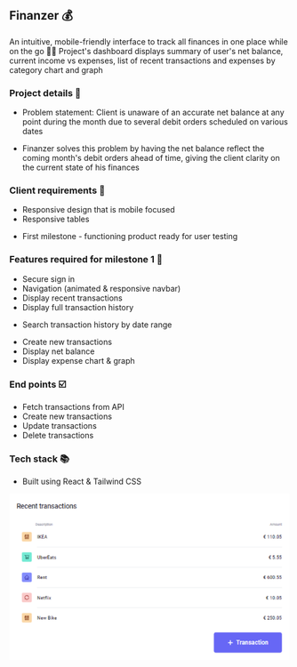 ## Finanzer 💰

An intuitive, mobile-friendly interface to track all finances in one place while on the go 🏃‍♂️
Project's dashboard displays summary of user's net balance, current income vs expenses, list of recent transactions and expenses by category chart and graph

### Project details 📁

- Problem statement: Client is unaware of an accurate net balance at any point during the month due to several debit orders scheduled on various dates

* Finanzer solves this problem by having the net balance reflect the coming month's debit orders ahead of time, giving the client clarity on the current state of his finances

### Client requirements 📝

- Responsive design that is mobile focused
- Responsive tables

* First milestone - functioning product ready for user testing

### Features required for milestone 1 🌱

- Secure sign in
- Navigation (animated & responsive navbar)
- Display recent transactions
- Display full transaction history

* Search transaction history by date range

- Create new transactions
- Display net balance
- Display expense chart & graph

### End points ☑️

- Fetch transactions from API
- Create new transactions
- Update transactions
- Delete transactions

### Tech stack 📚

- Built using React & Tailwind CSS


![](./src/images/Transactions.png)
